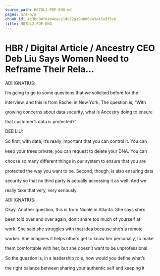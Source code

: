 ```yaml
---
source_path: H07DLJ-PDF-ENG.md
pages: n/a-n/a
chunk_id: 4c3bd04fd4b4eaca1de72a19ab66aa3e43a3f3eb
title: H07DLJ-PDF-ENG
---
```

# HBR / Digital Article / Ancestry CEO Deb Liu Says Women Need to Reframe Their Rela…

ADI IGNATIUS:

I’m going to go to some questions that we solicited before for the

interview, and this is from Rachel in New York. The question is, “With

growing concerns about data security, what is Ancestry doing to ensure

that customer’s data is protected?”

DEB LIU:

So ﬁrst, with data, it’s really important that you can control it. You can

keep your trees private, you can request to delete your DNA. You can

choose so many diﬀerent things in our system to ensure that you are

protected the way you want to be. Second, though, is also ensuring data

security so that no third party is actually accessing it as well. And we

really take that very, very seriously.

ADI IGNATIUS:

Okay. Another question, this is from Nicole in Atlanta. She says she’s

been told over and over again, don’t share too much of yourself at

work. She said she struggles with that idea because she’s a remote

worker. She imagines it helps others get to know her personally, to make

them comfortable with her, but she doesn’t want to be unprofessional.

So the question is, in a leadership role, how would you deﬁne what’s

the right balance between sharing your authentic self and keeping it
